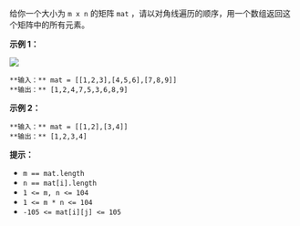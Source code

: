 给你一个大小为 `m x n` 的矩阵 `mat` ，请以对角线遍历的顺序，用一个数组返回这个矩阵中的所有元素。



**示例 1：**

![](https://assets.leetcode.com/uploads/2021/04/10/diag1-grid.jpg)

    
    
    **输入：** mat = [[1,2,3],[4,5,6],[7,8,9]]
    **输出：** [1,2,4,7,5,3,6,8,9]
    

**示例 2：**

    
    
    **输入：** mat = [[1,2],[3,4]]
    **输出：** [1,2,3,4]
    



**提示：**

  * `m == mat.length`
  * `n == mat[i].length`
  * `1 <= m, n <= 104`
  * `1 <= m * n <= 104`
  * `-105 <= mat[i][j] <= 105`


